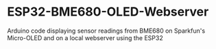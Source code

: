 # ESP32-BME680-OLED-Webserver
Arduino code displaying sensor readings from BME680 on Sparkfun's Micro-OLED and on a local webserver using the ESP32
